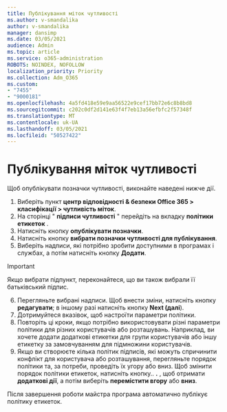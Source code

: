 ```yaml
---
title: Публікування міток чутливості
ms.author: v-smandalika
author: v-smandalika
manager: dansimp
ms.date: 03/05/2021
audience: Admin
ms.topic: article
ms.service: o365-administration
ROBOTS: NOINDEX, NOFOLLOW
localization_priority: Priority
ms.collection: Adm_O365
ms.custom:
- "7455"
- "9000181"
ms.openlocfilehash: 4a5fd418e59e9aa56522e9cef17bb72e6c8b8bd8
ms.sourcegitcommit: c202c0df2d141e63f4f7eb13a56efbfc2f57348f
ms.translationtype: MT
ms.contentlocale: uk-UA
ms.lasthandoff: 03/05/2021
ms.locfileid: "50527422"
---
```

# <a name="publish-sensitivity-labels"></a>Публікування міток чутливості

Щоб опублікувати позначки чутливості, виконайте наведені нижче дії.

1. Виберіть пункт **центр відповідності & безпеки Office 365 > класифікації > чутливість міток**.
2. На сторінці " **підписи чутливості** " перейдіть на вкладку **політики етикеток** .
3. Натисніть кнопку **опублікувати позначки**.
4. Натисніть кнопку **вибрати позначки чутливості для публікування**. 
5. Виберіть надписи, які потрібно зробити доступними в програмах і службах, а потім натисніть кнопку **Додати**.
> [!IMPORTANT]
> Якщо вибрати підпункт, переконайтеся, що ви також вибрали її батьківський підпис.
6. Перегляньте вибрані надписи. Щоб внести зміни, натисніть кнопку **редагувати**; в іншому разі натисніть кнопку **Next (далі**).
7. Дотримуйтеся вказівок, щоб настроїти параметри політики.
8. Повторіть ці кроки, якщо потрібно використовувати різні параметри політики для різних користувачів або розташувань. Наприклад, ви хочете додати додаткові етикетки для групи користувачів або іншу етикетку за замовчуванням для підмножини користувачів.
9. Якщо ви створюєте кілька політик підписів, які можуть спричинити конфлікт для користувача або розташування, перегляньте порядок політики та, за потреби, проведіть їх угору або вниз. Щоб змінити порядок політики етикеток, натисніть кнопку.. **.** , щоб отримати **додаткові дії**, а потім виберіть **перемістити вгору** або **вниз**.

Після завершення роботи майстра програма автоматично публікує політику етикеток.

